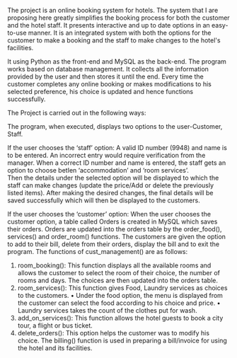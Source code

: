 The project is an online booking system for hotels. The system that I are proposing here greatly simplifies the booking process for both the customer and the hotel staff. It presents interactive and up to date options in an easy-to-use manner. It is an integrated system with both the options for the customer to make a booking and the staff to make changes to the hotel's facilities.

It using Python as the front-end and MySQL as the back-end.
The program works based on database management. It collects all the information provided by the user and then stores it until the end. Every time the customer completes any online booking or makes modifications to his selected preference, his choice is updated and hence functions successfully. 

The Project is carried out in the following ways:

The program, when executed, displays two options to the user-Customer, Staff.

If the user chooses the ‘staff’ option:
A valid ID number (9948) and name is to be entered. An incorrect entry would require verification from the manager. 
When a correct ID number and name is entered, the staff gets an option to choose betIen ‘accommodation’ and ‘room services’.   
Then the details under the selected option will be displayed to which the staff can make changes (update the price/Add or delete the previously listed items).
After making the desired changes, the final details will be saved successfully which will then be displayed to the customers.

If the user chooses the ‘customer’ option:
When the user chooses the customer option, a table called Orders is created in MySQL which saves their orders. 
Orders are updated into the orders table by the order_food(), services() and order_room() functions. 
The customers are given the option to add to their bill, delete from their orders, display the bill and to exit the program. 
The functions of cust_management() are as follows:

1.	room_booking(): This function displays all the available rooms and allows the customer to select the room of their choice, the number of rooms and days. The choices are then updated into the orders table.
2.	room_services(): This function gives Food, Laundry services as choices to the customers.
•	Under the food option, the menu is displayed from the customer can select the food according to his choice and price.
•	Laundry services takes the count of the clothes put for wash.
3. add_on_services(): This function allows the hotel guests to book a city tour, a flight or bus ticket.
4. delete_orders(): This option helps the customer was to modify his choice.
The billing() function is used in preparing a bill/invoice for using the hotel and its facilities.
